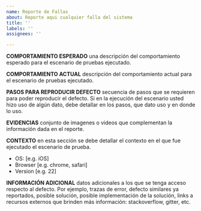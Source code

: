 ```yaml
---
name: Reporte de Fallas
about: Reporte aqui cualquier falla del sistema
title: ''
labels: ''
assignees: ''

---
```


**C​OMPORTAMIENTO ESPERADO**
 una descripción del comportamiento esperado para el escenario de pruebas ejecutado.

**C​OMPORTAMIENTO ACTUAL**
 descripción del comportamiento actual para el escenario de pruebas ejecutado.

**P​ASOS PARA REPRODUCIR DEFECTO**
 secuencia de pasos que se requieren para poder reproducir el defecto. Si en la ejecución del escenario usted hizo uso de algún dato, debe detallar en los pasos, que dato uso y en donde lo uso.

**E​VIDENCIAS**
 conjunto de imagenes o videos que complementan la información dada en el reporte.

**C​ONTEXTO**
 en esta sección se debe detallar el contexto en el que fue ejecutado el escenario de prueba.

- OS: [e.g. iOS]
 - Browser [e.g. chrome, safari]
 - Version [e.g. 22]

**I​NFORMACIÓN ADICIONAL**
datos adicionales a los que se tenga acceso respecto al defecto. Por ejemplo, trazas de error, defecto similares ya reportados, posible solución, posible implementación de la solución, links a recursos externos que brinden más información: stackoverflow, gitter, etc.
